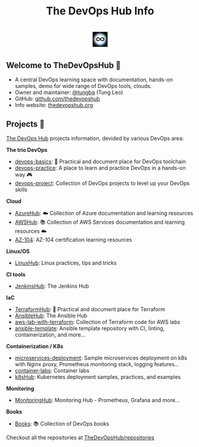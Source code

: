 <h1 align="center">The DevOps Hub Info</h1>
<h1 align="center"><img src="./assets/logo.png" width="40"></h1>

## Welcome to TheDevOpsHub 👋

- A central DevOps learning space with documentation, hands-on samples, demo for wide range of DevOps tools, clouds.
- Owner and maintainer: [@tungbq](https://github.com/tungbq) (Tung Leo)
- GitHub: [github.com/thedevopshub](https://github.com/thedevopshub)
- Info website: [thedevopshub.org](https://thedevopshub.org/)

## Projects 🔖

[The DevOps Hub](https://github.com/thedevopshub) projects information, devided by various DevOps area:

**The trio DevOps**

- [devops-basics](https://github.com/tungbq/devops-basics): 🚀 Practical and document place for DevOps toolchain
- [devops-practice](https://github.com/tungbq/devops-practice): A place to learn and practice DevOps in a hands-on way 🎮
- [devops-project](https://github.com/tungbq/devops-project): Collection of DevOps projects to level up your DevOps skills

**Cloud**

- [AzureHub](https://github.com/TheDevOpsHub/AzureHub): ☁️ Collection of Azure documentation and learning resources
- [AWSHub](https://github.com/tungbq/AWSHub): 📚 Collection of AWS Services documentation and learning resources ☁️
- [AZ-104](https://github.com/TheDevOpsHub/AZ-104): AZ-104 certification learning resources

**Linux/OS**

- [LinuxHub](https://github.com/TheDevOpsHub/LinuxHub): Linux practices, tips and tricks

**CI tools**

- [JenkinsHub](https://github.com/TheDevOpsHub/JenkinsHub): The Jenkins Hub

**IaC**

- [TerraformHub](https://github.com/TheDevOpsHub/TerraformHub): 🚀 Practical and document place for Terraform
- [AnsibleHub](https://github.com/TheDevOpsHub/AnsibleHub): The Ansible Hub
- [aws-lab-with-terraform](https://github.com/tungbq/aws-lab-with-terraform): Collection of Terraform code for AWS labs
- [ansible-template](https://github.com/TheDevOpsHub/ansible-template): Ansible template repository with CI, linting, containerization, and more...

**Containerization / K8s**

- [microservices-deployment](https://github.com/TheDevOpsHub/microservices-deployment): Sample microservices deployment on k8s with Nginx proxy, Prometheus monitoring stack, logging features...
- [container-labs](https://github.com/TheDevOpsHub/container-labs): Container labs
- [k8sHub](https://github.com/tungbq/k8sHub): Kubernetes deployment samples, practices, and examples

**Monitoring**

- [MonitoringHub](https://github.com/TheDevOpsHub/MonitoringHub): Monitoring Hub - Prometheus, Grafana and more...

**Books**

- [Books](https://github.com/TheDevOpsHub/Books): 📚 Collection of DevOps books

Checkout all the repositories at [TheDevOpsHub/repositories](https://github.com/orgs/TheDevOpsHub/repositories)
